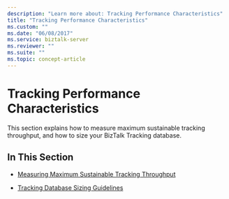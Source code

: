 ```yaml
---
description: "Learn more about: Tracking Performance Characteristics"
title: "Tracking Performance Characteristics"
ms.custom: ""
ms.date: "06/08/2017"
ms.service: biztalk-server
ms.reviewer: ""
ms.suite: ""
ms.topic: concept-article
---
```

# Tracking Performance Characteristics
This section explains how to measure maximum sustainable tracking throughput, and how to size your BizTalk Tracking database.  
  
## In This Section  
  
-   [Measuring Maximum Sustainable Tracking Throughput](../core/measuring-maximum-sustainable-tracking-throughput.md)  
  
-   [Tracking Database Sizing Guidelines](../core/tracking-database-sizing-guidelines.md)
